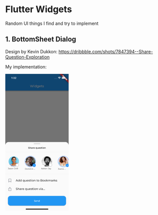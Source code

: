 # Flutter Widgets
Random UI things I find and try to implement

## 1. BottomSheet Dialog 
Design by Kevin Dukkon: https://dribbble.com/shots/7847394--Share-Question-Exploration

My implementation: 

<img src="https://github.com/mijiga/Flutter-Widgets/blob/main/screenshots/question%20bottom%20sheet%20dialog.png" data-canonical-src="https://github.com/mijiga/Flutter-Widgets/blob/main/screenshots/question%20bottom%20sheet%20dialog.png" width="200" height="432" />

